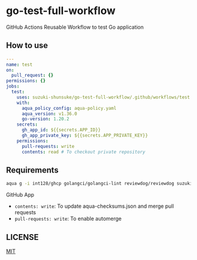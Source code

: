 # go-test-full-workflow

GitHub Actions Reusable Workflow to test Go application

## How to use

```yaml
---
name: test
on:
  pull_request: {}
permissions: {}
jobs:
  test:
    uses: suzuki-shunsuke/go-test-full-workflow/.github/workflows/test.yaml@0b7604aaf8c1b30f7b9cd2d79687daf39856b3f8 # v0.1.3
    with:
      aqua_policy_config: aqua-policy.yaml
      aqua_version: v1.36.0
      go-version: 1.20.2
    secrets:
      gh_app_id: ${{secrets.APP_ID}}
      gh_app_private_key: ${{secrets.APP_PRIVATE_KEY}}
    permissions:
      pull-requests: write
      contents: read # To checkout private repository
```

## Requirements

```sh
aqua g -i int128/ghcp golangci/golangci-lint reviewdog/reviewdog suzuki-shunsuke/ghalint
```

GitHub App

* `contents: write`: To update aqua-checksums.json and merge pull requests
* `pull-requests: write`: To enable automerge

## LICENSE

[MIT](LICENSE)

